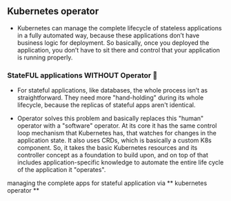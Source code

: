 ## Kubernetes operator

* Kubernetes can manage the complete lifecycle of stateless applications in a fully automated way, because these applications don’t have business logic for deployment.
So basically, once you deployed the application, you don’t have to sit there and control that your application is running properly.

### StateFUL applications WITHOUT Operator 🤯

* For stateful applications, like databases, the whole process isn’t as straightforward.
  They need more "hand-holding" during its whole lifecycle, because the replicas of stateful apps aren't identical.

* Operator solves this problem and basically replaces this "human" operator with a "software" operator.
 At its core it has the same control loop mechanism that Kubernetes has, that watches for changes in the application state.
It also uses CRDs, which is basically a custom K8s component. So, it takes the basic Kubernetes resources and its controller concept as a foundation to build upon, and on top of that includes application-specific knowledge to automate the entire life cycle of the application it "operates".

managing the complete apps for stateful application via ** kubernetes operator **
